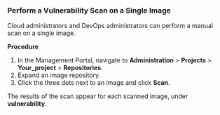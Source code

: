 ### Perform a Vulnerability Scan on a Single Image

Cloud administrators and DevOps administrators can perform a manual scan on a single image.

**Procedure**

1. In the Management Portal, navigate to **Administration** > **Projects** > **Your_project** > **Repositories**.
2. Expand an image repository.
3. Click the three dots next to an image and click **Scan**.

The results of the scan appear for each scanned image, under **vulnerability**.